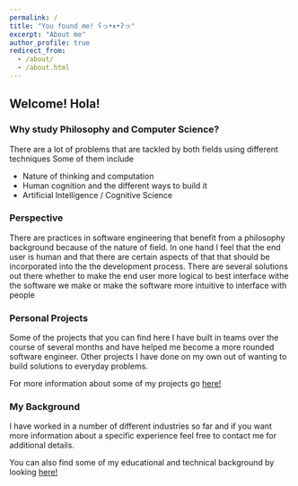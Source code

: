 ```yaml
---
permalink: /
title: "You found me! ʕっ•ᴥ•ʔっ"
excerpt: "About me"
author_profile: true
redirect_from:
  - /about/
  - /about.html
---
```


## Welcome! Hola!


### Why study Philosophy and Computer Science?
There are a lot of problems that are tackled by both fields using different techniques
Some of them include
* Nature of thinking and computation
* Human cognition and the different ways to build it
* Artificial Intelligence / Cognitive Science

### Perspective
There are practices in software engineering that benefit from a philosophy background because of the nature of field. In one hand I feel that the end user is human and that there are certain aspects of that that should be incorporated into the the development process. There are several solutions out there whether to make the end user more logical to best interface withe the software we make or make the software more intuitive to interface with people

### Personal Projects

Some of the projects that you can find here I have built in teams over the course of several months and have helped me become a more rounded software engineer. Other projects I have done on my own out of wanting to build solutions to everyday problems.

For more information about some of my projects go [here!](/portfolio)

### My Background
I have worked in a number of different industries so far and if you want more information about a specific experience feel free to contact me for additional details.

You can also find some of my educational and technical background by looking [here!](/cv)
